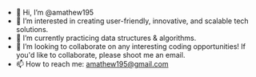 - 👋 Hi, I’m @amathew195
- 👀 I’m interested in creating user-friendly, innovative, and scalable tech solutions. 
- 🌱 I’m currently practicing data structures & algorithms. 
- 💞️ I’m looking to collaborate on any interesting coding opportunities! If you'd like to collaborate, please shoot me an email. 
- 📫 How to reach me: amathew195@gmail.com

<!---
amathew195/amathew195 is a ✨ special ✨ repository because its `README.md` (this file) appears on your GitHub profile.
You can click the Preview link to take a look at your changes.
--->
